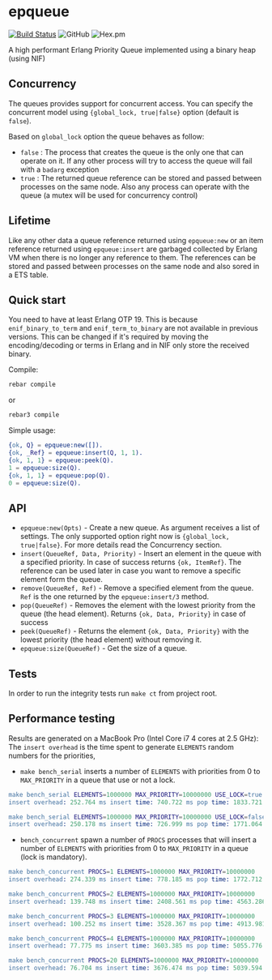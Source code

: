 epqueue
================

[![Build Status](https://travis-ci.com/silviucpp/epqueue.svg?branch=master)](https://travis-ci.com/silviucpp/epqueue)
![GitHub](https://img.shields.io/github/license/silviucpp/epqueue)
![Hex.pm](https://img.shields.io/hexpm/v/epqueue)

A high performant Erlang Priority Queue implemented using a binary heap (using NIF)

Concurrency
-----------

The queues provides support for concurrent access. You can specify the concurrent model using `{global_lock, true|false}` option (default is `false`).

Based on `global_lock` option the queue behaves as follow:

- `false` : The process that creates the queue is the only one that can operate on it. If any other process will try to access the queue will fail with a `badarg` exception
- `true` : The returned queue reference can be stored and passed between processes on the same node. Also any process can operate with the queue (a mutex will be used for concurrency control)

Lifetime
-----------

Like any other data a queue reference returned using `epqueue:new` or an item reference returned using `epqueue:insert` are garbaged collected by Erlang VM when there is no longer any reference to them.
The references can be stored and passed between processes on the same node and also sored in a ETS table.

Quick start
-----------

You need to have at least Erlang OTP 19. This is because `enif_binary_to_term` and `enif_term_to_binary` are not available in previous versions.
This can be changed if it's required by moving the encoding/decoding or terms in Erlang and in NIF only store the received binary.

Compile:

```sh
rebar compile
```

or

```sh
rebar3 compile
```

Simple usage:

```erlang
{ok, Q} = epqueue:new([]).
{ok, _Ref} = epqueue:insert(Q, 1, 1).
{ok, 1, 1} = epqueue:peek(Q).
1 = epqueue:size(Q).
{ok, 1, 1} = epqueue:pop(Q).
0 = epqueue:size(Q).
```

API
-----------

- `epqueue:new(Opts)` - Create a new queue. As argument receives a list of settings. The only supported option right now is `{global_lock, true|false}`. For more details read the Concurrency section.
- `insert(QueueRef, Data, Priority)` - Insert an element in the queue with a specified priority. In case of success returns `{ok, ItemRef}`. The reference can be used later in case you want to remove a specific element form the queue.  
- `remove(QueueRef, Ref)` - Remove a specified element from the queue. `Ref` is the one returned by the `epqueue:insert/3` method.
- `pop(QueueRef)` - Removes the element with the lowest priority from the queue (the head element). Returns `{ok, Data, Priority}` in case of success
- `peek(QueueRef)` - Returns the element `{ok, Data, Priority}` with the lowest priority (the head element) without removing it.
- `epqueue:size(QueueRef)` - Get the size of a queue.

Tests
------------

In order to run the integrity tests run `make ct` from project root. 

Performance testing
-----------

Results are generated on a MacBook Pro (Intel Core i7 4 cores at 2.5 GHz):
The `insert overhead` is the time spent to generate `ELEMENTS` random numbers for the priorities,

- `make bench_serial` inserts a number of `ELEMENTS` with priorities from 0 to `MAX_PRIORITY` in a queue that
use or not a lock.

```erl
make bench_serial ELEMENTS=1000000 MAX_PRIORITY=10000000 USE_LOCK=true
insert overhead: 252.764 ms insert time: 740.722 ms pop time: 1833.721 ms

make bench_serial ELEMENTS=1000000 MAX_PRIORITY=10000000 USE_LOCK=false
insert overhead: 250.178 ms insert time: 726.999 ms pop time: 1771.064 ms
```

- `bench_concurrent` spawn a number of `PROCS` processes that will insert a number of `ELEMENTS` with priorities 
from 0 to `MAX_PRIORITY` in a queue (lock is mandatory).

```erl
make bench_concurrent PROCS=1 ELEMENTS=1000000 MAX_PRIORITY=10000000
insert overhead: 274.339 ms insert time: 778.185 ms pop time: 1772.712 ms

make bench_concurrent PROCS=2 ELEMENTS=1000000 MAX_PRIORITY=10000000
insert overhead: 139.748 ms insert time: 2408.561 ms pop time: 4563.286 ms 

make bench_concurrent PROCS=3 ELEMENTS=1000000 MAX_PRIORITY=10000000
insert overhead: 100.252 ms insert time: 3528.367 ms pop time: 4913.981 ms 

make bench_concurrent PROCS=4 ELEMENTS=1000000 MAX_PRIORITY=10000000
insert overhead: 77.775 ms insert time: 3603.385 ms pop time: 5055.776 ms 

make bench_concurrent PROCS=20 ELEMENTS=1000000 MAX_PRIORITY=10000000
insert overhead: 76.704 ms insert time: 3676.474 ms pop time: 5039.594 ms 
```
